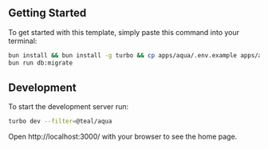 ## Getting Started

To get started with this template, simply paste this command into your terminal:

```bash
bun install && bun install -g turbo && cp apps/aqua/.env.example apps/aqua/.env &&
bun run db:migrate
```

## Development

To start the development server run:

```bash
turbo dev --filter=@teal/aqua
```

Open http://localhost:3000/ with your browser to see the home page.
